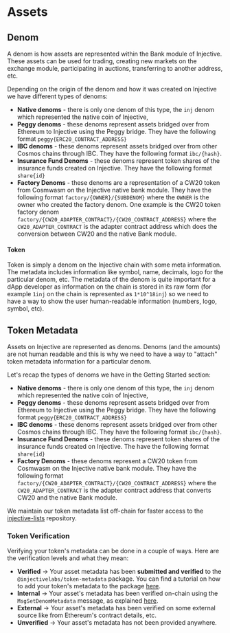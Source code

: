 # Assets

## Denom

A denom is how assets are represented within the Bank module of Injective. These assets can be used for trading, creating new markets on the exchange module, participating in auctions, transferring to another address, etc.

Depending on the origin of the denom and how it was created on Injective we have different types of denoms:

* **Native denoms** - there is only one denom of this type, the `inj` denom which represented the native coin of Injective,
* **Peggy denoms** - these denoms represent assets bridged over from Ethereum to Injective using the Peggy bridge. They have the following format `peggy{ERC20_CONTRACT_ADDRESS}`
* **IBC denoms** - these denoms represent assets bridged over from other Cosmos chains through IBC. They have the following format `ibc/{hash}`.
* **Insurance Fund Denoms** - these denoms represent token shares of the insurance funds created on Injective. They have the following format `share{id}`
* **Factory Denoms** - these denoms are a representation of a CW20 token from Cosmwasm on the Injective native bank module. They have the following format `factory/{OWNER}/{SUBDENOM}` where the `OWNER` is the owner who created the factory denom. One example is the CW20 token factory denom `factory/{CW20_ADAPTER_CONTRACT}/{CW20_CONTRACT_ADDRESS}` where the `CW20_ADAPTER_CONTRACT` is the adapter contract address which does the conversion between CW20 and the native Bank module.

#### Token

Token is simply a denom on the Injective chain with some meta information. The metadata includes information like symbol, name, decimals, logo for the particular denom, etc. The metadata of the denom is quite important for a dApp developer as information on the chain is stored in its raw form (for example `1inj` on the chain is represented as `1*10^18inj`) so we need to have a way to show the user human-readable information (numbers, logo, symbol, etc).

## Token Metadata

Assets on Injective are represented as denoms. Denoms (and the amounts) are not human readable and this is why we need to have a way to "attach" token metadata information for a particular denom.

Let's recap the types of denoms we have in the Getting Started section:

* **Native denoms** - there is only one denom of this type, the `inj` denom which represented the native coin of Injective,
* **Peggy denoms** - these denoms represent assets bridged over from Ethereum to Injective using the Peggy bridge. They have the following format `peggy{ERC20_CONTRACT_ADDRESS}`
* **IBC denoms** - these denoms represent assets bridged over from other Cosmos chains through IBC. They have the following format `ibc/{hash}`.
* **Insurance Fund Denoms** - these denoms represent token shares of the insurance funds created on Injective. The have the following format `share{id}`
* **Factory Denoms** - these denoms represent a CW20 token from Cosmwasm on the Injective native bank module. They have the following format `factory/{CW20_ADAPTER_CONTRACT}/{CW20_CONTRACT_ADDRESS}` where the `CW20_ADAPTER_CONTRACT` is the adapter contract address that converts CW20 and the native Bank module.

We maintain our token metadata list off-chain for faster access to the[ injective-lists](https://github.com/InjectiveLabs/injective-lists/tree/master/tokens) repository.

### Token Verification

Verifying your token's metadata can be done in a couple of ways. Here are the verification levels and what they mean:

* **Verified** -> Your asset metadata has been **submitted and verified** to the `@injectivelabs/token-metadata` package. You can find a tutorial on how to add your token's metadata to the package [here](https://github.com/InjectiveLabs/injective-lists/blob/master/CONTRIBUTING.md).
* **Internal** -> Your asset's metadata has been verified on-chain using the `MsgSetDenomMetadata` message, as explained [here](https://docs.ts.injective.network/core-modules/token-factory#msgsetdenommetadata).
* **External** -> Your asset's metadata has been verified on some external source like from Ethereum's contract details, etc.
* **Unverified** -> Your asset's metadata has not been provided anywhere.
